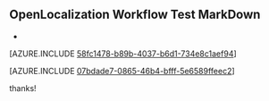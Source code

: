 ## OpenLocalization Workflow Test MarkDown
* 

[AZURE.INCLUDE [58fc1478-b89b-4037-b6d1-734e8c1aef94](calleeMd1.md)]



[AZURE.INCLUDE [07bdade7-0865-46b4-bfff-5e6589ffeec2](calleeMd2.md)]

 
thanks!